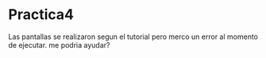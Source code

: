 # Practica4

Las pantallas se realizaron segun el tutorial pero merco un error al momento de ejecutar. me podria ayudar? 
